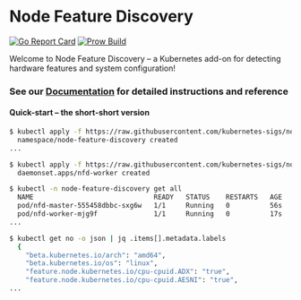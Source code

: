 # Node Feature Discovery

[![Go Report Card](https://goreportcard.com/badge/github.com/kubernetes-sigs/node-feature-discovery)](https://goreportcard.com/report/github.com/kubernetes-sigs/node-feature-discovery)
[![Prow Build](https://prow.k8s.io/badge.svg?jobs=pull-node-feature-discovery-build-image)](https://prow.k8s.io/job-history/gs/kubernetes-jenkins/pr-logs/directory/pull-node-feature-discovery-build-image)

Welcome to Node Feature Discovery – a Kubernetes add-on for detecting hardware
features and system configuration!

### See our [Documentation][documentation] for detailed instructions and reference

#### Quick-start – the short-short version

```bash
$ kubectl apply -f https://raw.githubusercontent.com/kubernetes-sigs/node-feature-discovery/v0.8.0/nfd-master.yaml.template
  namespace/node-feature-discovery created
...

$ kubectl apply -f https://raw.githubusercontent.com/kubernetes-sigs/node-feature-discovery/v0.8.0/nfd-worker-daemonset.yaml.template
  daemonset.apps/nfd-worker created

$ kubectl -n node-feature-discovery get all
  NAME                              READY   STATUS    RESTARTS   AGE
  pod/nfd-master-555458dbbc-sxg6w   1/1     Running   0          56s
  pod/nfd-worker-mjg9f              1/1     Running   0          17s
...

$ kubectl get no -o json | jq .items[].metadata.labels
  {
    "beta.kubernetes.io/arch": "amd64",
    "beta.kubernetes.io/os": "linux",
    "feature.node.kubernetes.io/cpu-cpuid.ADX": "true",
    "feature.node.kubernetes.io/cpu-cpuid.AESNI": "true",
...

```

[documentation]: https://kubernetes-sigs.github.io/node-feature-discovery
